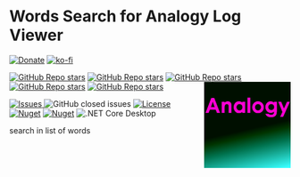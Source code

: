 # Words Search for Analogy Log Viewer
[![Donate](https://www.paypalobjects.com/en_US/i/btn/btn_donate_SM.gif)](https://www.paypal.com/donate/?business=MCP57TBRAAVXA&no_recurring=0&item_name=Support+Open+source+Projects+%28Analogy+Log+Viewer%2C+HDF5-CSHARP%2C+etc%29&currency_code=USD) [![ko-fi](https://ko-fi.com/img/githubbutton_sm.svg)](https://ko-fi.com/F1F77IVQT)

[![GitHub Repo stars](https://img.shields.io/badge/share%20on-reddit-red?logo=reddit)](https://reddit.com/submit?url=https://github.com/Analogy-LogViewer/Analogy.LogViewer.WordsSearch&title=Analogy.LogViewer.WorldsSearch)
[![GitHub Repo stars](https://img.shields.io/badge/share%20on-hacker%20news-orange?logo=ycombinator)](https://news.ycombinator.com/submitlink?u=https://github.com/Analogy-LogViewer/Analogy.LogViewer.WordsSearch)
[![GitHub Repo stars](https://img.shields.io/badge/share%20on-twitter-03A9F4?logo=twitter)](https://github.com/Analogy-LogViewer/Analogy.LogViewer.WordsSearch&t=Analogy.LogViewer)
[![GitHub Repo stars](https://img.shields.io/badge/share%20on-facebook-1976D2?logo=facebook)](https://www.facebook.com/sharer/sharer.php?u=https://github.com/Analogy-LogViewer/Analogy.LogViewer.WordsSearch)
[![GitHub Repo stars](https://img.shields.io/badge/share%20on-linkedin-3949AB?logo=linkedin)](https://github.com/Analogy-LogViewer/Analogy.LogViewer.WordsSearch&title=Analogy.LogViewer.WorldsSearch)
  <img src="./Assets/image.png" align="right" width="155px" height="155px">

<p align="center">
    
<a href="https://github.com/Analogy-LogViewer/Analogy.LogViewer.WordsSearch/issues">    <img src="https://img.shields.io/github/issues/Analogy-LogViewer/Analogy.LogViewer.WordsSearch"  alt="Issues" />
</a>
![GitHub closed issues](https://img.shields.io/github/issues-closed-raw/Analogy-LogViewer/Analogy.LogViewer.WordsSearch)
<a href="https://github.com/Analogy-LogViewer/Analogy.LogViewer.WordsSearch/blob/master/LICENSE.md">
    <img src="https://img.shields.io/github/license/Analogy-LogViewer/Analogy.LogViewer.WordsSearch"  alt="License" />
</a>
[![Nuget](https://img.shields.io/nuget/v/Analogy.LogViewer.WordsSearch)](https://www.nuget.org/packages/Analogy.LogViewer.WordsSearch/)
[![Nuget](https://img.shields.io/nuget/dt/Analogy.LogViewer.WordsSearch)](https://www.nuget.org/packages/Analogy.LogViewer.WordsSearch/)
![.NET Core Desktop](https://github.com/Analogy-LogViewer/Analogy.LogViewer.WordsSearch/workflows/.NET%20Core%20Desktop/badge.svg)
</p>


search in list of words
